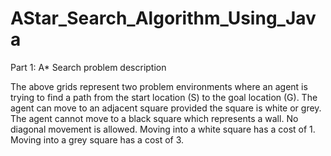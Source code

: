 # AStar_Search_Algorithm_Using_Java

Part 1: A* Search problem description
 
The above grids represent two problem environments where an agent is trying to find a path from the start
location (S) to the goal location (G). The agent can move to an adjacent square provided the square is white or 
grey. The agent cannot move to a black square which represents a wall. No diagonal movement is allowed. Moving 
into a white square has a cost of 1. Moving into a grey square has a cost of 3.
